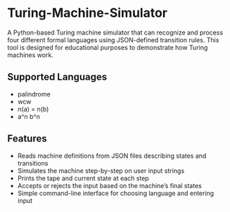 # Turing-Machine-Simulator
A Python-based Turing machine simulator that can recognize and process four different formal languages
using JSON-defined transition rules. This tool is designed for educational purposes to demonstrate how
Turing machines work.

## Supported Languages
- palindrome 
- wcw
- n(a) = n(b)
- a^n b^n

## Features
- Reads machine definitions from JSON files describing states and transitions
- Simulates the machine step-by-step on user input strings
- Prints the tape and current state at each step
- Accepts or rejects the input based on the machine’s final states
- Simple command-line interface for choosing language and entering input
